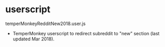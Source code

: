 # userscript

temperMonkeyRedditNew2018.user.js 
- TemperMonkey userscript to redirect subreddit to "new" section (last updated Mar 2018).
